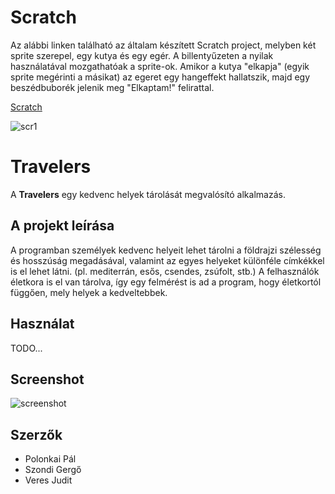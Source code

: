 # Scratch

Az alábbi linken található az általam készített Scratch project, melyben két sprite szerepel, egy kutya és egy egér. A billentyűzeten a nyilak használatával mozgathatóak a sprite-ok. Amikor a kutya "elkapja" (egyik sprite megérinti a másikat) az egeret egy hangeffekt hallatszik, majd egy beszédbuborék jelenik meg "Elkaptam!" felirattal.

[Scratch](https://scratch.mit.edu/projects/370650023)

![scr1](https://user-images.githubusercontent.com/60934705/75357814-a72b1000-58ba-11ea-8294-22ffcce8939d.png)


Travelers
==========

A **Travelers** egy kedvenc helyek tárolását megvalósító alkalmazás.

A projekt leírása
------------------------

A programban személyek kedvenc helyeit lehet tárolni a földrajzi szélesség és hosszúság megadásával, valamint az egyes helyeket különféle címkékkel is el lehet látni. (pl. mediterrán, esős, csendes, zsúfolt, stb.)
A felhasználók életkora is el van tárolva, így egy felmérést is ad a program, hogy életkortól függően, mely helyek a kedveltebbek.

Használat
----------

TODO...

Screenshot
----------

![screenshot](https://user-images.githubusercontent.com/60934705/112893116-e8f04080-90e2-11eb-91a2-48a3256c5a2b.PNG)

Szerzők
-------

* Polonkai Pál
* Szondi Gergő
* Veres Judit
